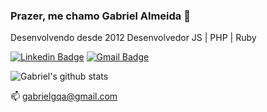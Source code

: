 ### Prazer, me chamo Gabriel Almeida 👋

Desenvolvendo desde 2012 Desenvolvedor JS | PHP | Ruby

[![Linkedin Badge](https://img.shields.io/badge/-LinkedIn-blue?style=flat-square&logo=Linkedin&logoColor=white&link=https://www.linkedin.com/in/gabriel-almeida-a8b9a286/)](https://www.linkedin.com/in/gabriel-almeida-a8b9a286/)
[![Gmail Badge](https://img.shields.io/badge/-Gmail-c14438?style=flat-square&logo=Gmail&logoColor=white&link=mailto:gabrielgqa@gmail.com)](mailto:gabrielgqa@gmail.com)

![Gabriel's github stats](https://github-readme-stats.vercel.app/api?username=gabrielgqa&show_icons=true&theme=vue-dark)

📫 gabrielgqa@gmail.com
